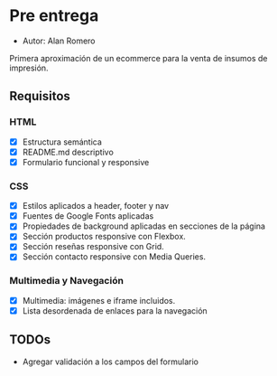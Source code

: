 # Pre entrega

 - Autor: Alan Romero

Primera aproximación de un ecommerce para la venta de insumos de impresión.

## Requisitos
 
### HTML

 - [x] Estructura semántica
 - [x] README.md descriptivo
 - [x] Formulario funcional y responsive

### CSS

 - [x] Estilos aplicados a header, footer y nav
 - [x] Fuentes de Google Fonts aplicadas
 - [x] Propiedades de background aplicadas en secciones de la página
 - [x] Sección productos responsive con Flexbox.
 - [x] Sección reseñas responsive con Grid.
 - [x] Sección contacto responsive con Media Queries.

### Multimedia y Navegación
 - [x] Multimedia: imágenes e iframe incluidos.
 - [x] Lista desordenada de enlaces para la navegación

## TODOs
 - Agregar validación a los campos del formulario
